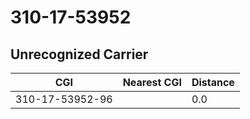 # 310-17-53952
## Unrecognized Carrier


| CGI | Nearest CGI | Distance |
|-----|-------------|----------|
| 310-17-53952-96 |  | 0.0 |
